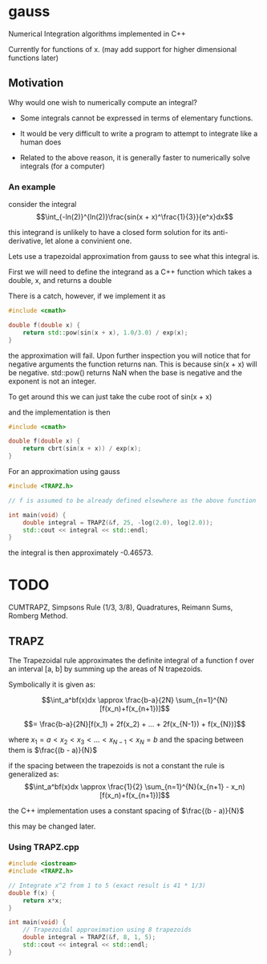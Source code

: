 # gauss
Numerical Integration algorithms implemented in C++

Currently for functions of x. (may add support for higher dimensional functions later)

## Motivation
Why would one wish to numerically compute an integral? 

* Some integrals cannot be expressed in terms of elementary functions.

* It would be very difficult to write a program to attempt to integrate like a human does

* Related to the above reason, it is generally faster to numerically solve integrals (for a computer)

### An example

consider the integral 
$$\int_{-ln(2)}^{ln(2)}\frac{sin(x + x)^\frac{1}{3}}{e^x}dx$$

this integrand is unlikely to have a closed form solution for its anti-derivative, let alone a convinient one. 

Lets use a trapezoidal approximation from gauss to see what this integral is.

First we will need to define the integrand as a C++ function which takes a double, x, and returns a double

There is a catch, however, if we implement it as 

```C++
#include <cmath>

double f(double x) {
    return std::pow(sin(x + x), 1.0/3.0) / exp(x);
}
```

the approximation will fail. Upon further inspection you will notice that for negative arguments the function returns nan. This is because sin(x + x) will be negative. std::pow() returns NaN when the base is negative and the exponent is not an integer. 

To get around this we can just take the cube root of sin(x + x)

and the implementation is then 

```C++
#include <cmath>

double f(double x) {
    return cbrt(sin(x + x)) / exp(x);
}
```

For an approximation using gauss

```C++
#include <TRAPZ.h>

// f is assumed to be already defined elsewhere as the above function

int main(void) {
    double integral = TRAPZ(&f, 25, -log(2.0), log(2.0));
    std::cout << integral << std::endl;
}
```

the integral is then approximately -0.46573.

# TODO
CUMTRAPZ, Simpsons Rule (1/3, 3/8), Quadratures, Reimann Sums, Romberg Method.

## TRAPZ
The Trapezoidal rule approximates the definite integral of a function f over an interval [a, b] by summing up the areas of N trapezoids.

Symbolically it is given as:

$$\int_a^bf(x)dx \approx \frac{b-a}{2N} \sum_{n=1}^{N}[f(x_n)+f(x_{n+1})]$$

$$= \frac{b-a}{2N}[f(x_1) + 2f(x_2) + ... + 2f(x_{N-1}) + f(x_{N})]$$

where $x_1 = a < x_2 < x_3 < ... < x_{N-1} < x_{N} = b$
and the spacing between them is $\frac{(b - a)}{N}$

if the spacing between the trapezoids is not a constant the rule is generalized as:
$$\int_a^bf(x)dx \approx \frac{1}{2} \sum_{n=1}^{N}(x_{n+1} - x_n)[f(x_n)+f(x_{n+1})]$$

the C++ implementation uses a constant spacing of $\frac{(b - a)}{N}$

this may be changed later.

### Using TRAPZ.cpp
```cpp
#include <iostream>
#include <TRAPZ.h>

// Integrate x^2 from 1 to 5 (exact result is 41 * 1/3)
double f(x) {
    return x*x;
}

int main(void) {
    // Trapezoidal approximation using 8 trapezoids
    double integral = TRAPZ(&f, 8, 1, 5);
    std::cout << integral << std::endl;
}
```
